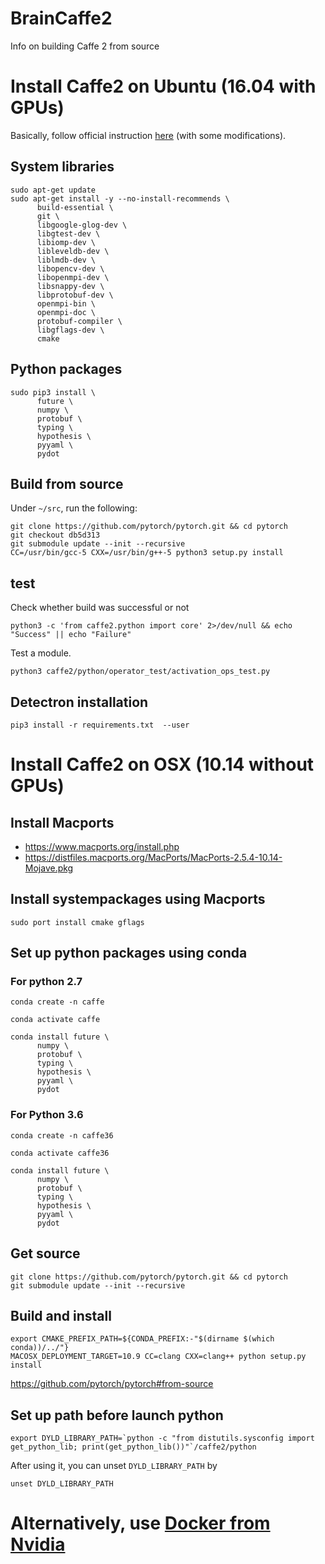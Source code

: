 # BrainCaffe2
Info on building Caffe 2 from source

# Install Caffe2 on Ubuntu (16.04 with GPUs)
Basically, follow official instruction [here](https://caffe2.ai/docs/getting-started.html?platform=mac&configuration=prebuilt) (with some modifications).

## System libraries

```
sudo apt-get update
sudo apt-get install -y --no-install-recommends \
      build-essential \
      git \
      libgoogle-glog-dev \
      libgtest-dev \
      libiomp-dev \
      libleveldb-dev \
      liblmdb-dev \
      libopencv-dev \
      libopenmpi-dev \
      libsnappy-dev \
      libprotobuf-dev \
      openmpi-bin \
      openmpi-doc \
      protobuf-compiler \
      libgflags-dev \
      cmake
```

## Python packages

```
sudo pip3 install \
      future \
      numpy \
      protobuf \
      typing \
      hypothesis \
      pyyaml \
      pydot
```
## Build from source
Under `~/src`, run the following:
```
git clone https://github.com/pytorch/pytorch.git && cd pytorch
git checkout db5d313
git submodule update --init --recursive
CC=/usr/bin/gcc-5 CXX=/usr/bin/g++-5 python3 setup.py install
```

## test 
Check whether build was successful or not
```
python3 -c 'from caffe2.python import core' 2>/dev/null && echo "Success" || echo "Failure"
```

Test a module.
```
python3 caffe2/python/operator_test/activation_ops_test.py
```


## Detectron installation

```
pip3 install -r requirements.txt  --user
```



# Install Caffe2 on OSX (10.14 without GPUs)
## Install Macports
* https://www.macports.org/install.php
* https://distfiles.macports.org/MacPorts/MacPorts-2.5.4-10.14-Mojave.pkg

## Install systempackages using Macports
```
sudo port install cmake gflags
```

## Set up python packages using conda

### For python 2.7
``` 
conda create -n caffe

conda activate caffe

conda install future \
      numpy \
      protobuf \
      typing \
      hypothesis \
      pyyaml \
      pydot
```

### For Python 3.6
``` 
conda create -n caffe36

conda activate caffe36

conda install future \
      numpy \
      protobuf \
      typing \
      hypothesis \
      pyyaml \
      pydot
```


## Get source
```
git clone https://github.com/pytorch/pytorch.git && cd pytorch
git submodule update --init --recursive
```

## Build and install

```
export CMAKE_PREFIX_PATH=${CONDA_PREFIX:-"$(dirname $(which conda))/../"}
MACOSX_DEPLOYMENT_TARGET=10.9 CC=clang CXX=clang++ python setup.py install
```
https://github.com/pytorch/pytorch#from-source

## Set up path before launch python
```
export DYLD_LIBRARY_PATH=`python -c "from distutils.sysconfig import get_python_lib; print(get_python_lib())"`/caffe2/python
```
After using it, you can unset `DYLD_LIBRARY_PATH` by
```
unset DYLD_LIBRARY_PATH
```

# Alternatively, use [Docker from Nvidia](https://docs.nvidia.com/deeplearning/dgx/caffe2-release-notes/rel_18.08.html#rel_18.08)
